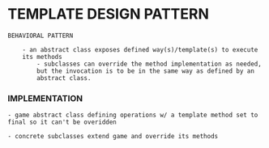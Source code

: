 # TEMPLATE DESIGN PATTERN

    BEHAVIORAL PATTERN
    
        - an abstract class exposes defined way(s)/template(s) to execute
        its methods
            - subclasses can override the method implementation as needed, 
            but the invocation is to be in the same way as defined by an
            abstract class. 
            
### IMPLEMENTATION

    - game abstract class defining operations w/ a template method set to
    final so it can't be overidden
    
    - concrete subclasses extend game and override its methods
    
    